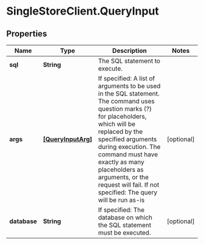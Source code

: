# SingleStoreClient.QueryInput

## Properties

Name | Type | Description | Notes
------------ | ------------- | ------------- | -------------
**sql** | **String** | The SQL statement to execute. | 
**args** | [**[QueryInputArg]**](QueryInputArg.md) | If specified: A list of arguments to be used in the SQL statement. The command uses question marks (?) for placeholders, which will be replaced by the specified arguments during execution. The command must have exactly as many placeholders as arguments, or the request will fail.  If not specified: The query will be run as-is | [optional] 
**database** | **String** | If specified: The database on which the SQL statement must be executed. | [optional] 


